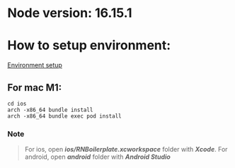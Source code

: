 # Node version: 16.15.1
# How to setup environment:
[Environment setup](https://reactnative.dev/docs/environment-setup)
## For mac M1:
```
cd ios
arch -x86_64 bundle install
arch -x86_64 bundle exec pod install
```
### Note
> For ios, open ***ios/RNBoilerplate.xcworkspace*** folder with ***Xcode***. For android, open ***android*** folder with ***Android Studio***